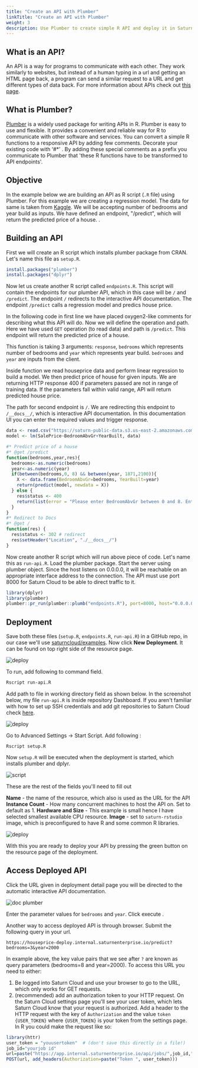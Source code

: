 ```yaml
---
title: "Create an API with Plumber"
linkTitle: "Create an API with Plumber"
weight: 3
description: Use Plumber to create simple R API and deploy it in Saturn Cloud
---
```

## What is an API?
An API is a way for programs to communicate with each other. They work similarly to websites, but instead of a human typing in a url and getting an HTML page back, a program can send a similar request to a URL and get different types of data back. For more information about APIs check out [this page](https://www.howtogeek.com/343877/what-is-an-api/).

## What is Plumber?
<a href="https://www.rplumber.io/index.html" target='_blank' rel='noopener'>Plumber</a> is a widely used package for writing APIs in R.  Plumber is easy to use and flexible. It provides a convenient and reliable way for R to communicate with other software and services.
You can convert a simple R functions to a responsive API by adding few comments. Decorate your existing code with ‘#*’ . By adding these special comments as a prefix you communicate to Plumber that 'these R functions have to be transformed to API endpoints'. 
## Objective
In the example below we are building an API as R script (`.R` file) using Plumber. For this example we are creating a regression model. The data for same is taken from [Kaggle](https://www.kaggle.com/c/house-prices-advanced-regression-techniques/data).
We will be accepting number of bedrooms and year build as inputs. We have defined an endpoint, "/predict", which will return the predicted price of a house.
. 
## Building an API
First we will create an R script which installs plumber package from CRAN. Let's name this file as `setup.R`.

```R
install.packages("plumber")
install.packages("dplyr")
```

Now let us create another R script called `endpoints.R`. This script will contain the endpoints for our plumber API, which in this case will be `/` and `/predict`. The endpoint `/` redirects to the interactive API documentation. The endpoint `/predict` calls a regression model and predics house price. 

In the following code in first line we have placed oxygen2-like comments for describing what this API will do. Now we will define the operation and path. Here we have used `GET` operation (to read data) and path is `/predict`. This endpoint will return the predicted price of a house.

This function is taking 3 arguments: `response`, `bedrooms` which represents number of bedrooms and `year` which represents year build. `bedrooms` and `year` are inputs from the client.

Inside function we read houseprice data and perform linear regression to build a model. We then predict price of house for given inputs. We are returning HTTP response 400 if parameters passed are not in range of training data. If the parameters fall within valid range, API will return predicted house price.

The path for second endpoint is `/`. We are redirecting this endpoint to `/__docs__/`, which is interactive API documentation. In this documentation UI you can enter the required values and trigger response.

```R
data <- read.csv("https://saturn-public-data.s3.us-east-2.amazonaws.com/examples/dashboard/housePriceData.csv")
model <- lm(SalePrice~BedroomAbvGr+YearBuilt, data)

#* Predict price of a house
#* @get /predict
function(bedrooms,year,res){
  bedrooms<-as.numeric(bedrooms)
  year<-as.numeric(year)
  if(between(bedrooms,0, 8) && between(year, 1871,2100)){
    X <- data.frame(BedroomAbvGr=bedrooms, YearBuilt=year)
    return(predict(model, newdata = X))
  } else {
    res$status <- 400  
    return(list(error = "Please enter BedroomAbvGr between 0 and 8. Enter YearBuilt between 1872 and 2100."))
  }  
}
#* Redirect to Docs
#* @get /
function(res) {
  res$status <- 302 # redirect
  res$setHeader("Location", "./__docs__/")
}
```
Now create another R script which will run above piece of code. Let's name this as `run-api.R`.  Load the plumber package. Start the server using plumber object. Since the host listens on 0.0.0.0, it will be reachable on an appropriate interface address to the connection. The API must use port 8000 for Saturn Cloud to be able to direct traffic to it.
```R
library(dplyr)
library(plumber)
plumber::pr_run(plumber::plumb("endpoints.R"), port=8000, host="0.0.0.0")
```

## Deployment

Save both these files (`setup.R`, `endpoints.R`, `run-api.R`) in a GitHub repo, in our case we'll use [saturncloud/examples](github.com/saturncloud/examples). Now click **New Deployment**. It can be found on top right side of the resource page. 

![deploy](https://saturn-public-assets.s3.us-east-2.amazonaws.com/example-resources/plumber_deployment.png "doc-image")


To run, add following to command field.
```bash
Rscript run-api.R
```
Add path to file in working directory field as shown below. In the screenshot below, my file `run-api.R` is inside repository Dashboard. If you aren't familiar with how to set up SSH credentials and add git repositories to Saturn Cloud check [here](https://saturncloud.io/docs/using-saturn-cloud/gitrepo/).

![deploy](https://saturn-public-assets.s3.us-east-2.amazonaws.com/example-resources/working-directory.png "doc-image")


Go to Advanced Settings -> Start Script.  Add following :

`Rscript setup.R`


Now `setup.R` will be executed when the deployment is started, which installs plumber and dplyr. 

![script](https://saturn-public-assets.s3.us-east-2.amazonaws.com/example-resources/script.png "doc-image")

These are the rest of the fields you'll need to fill out


**Name** - the name of the resource, which also is used as the URL for the API
**Instance Count** - How many concurrent machines to host the API on. Set to default as 1.
**Hardware and Size** - This example is small hence I have selected smallest available CPU resource.
**Image** - set to `saturn-rstudio` image, which is preconfigured to have R and some common R libraries.

![deploy](https://saturn-public-assets.s3.us-east-2.amazonaws.com/example-resources/deploy_settings.png "doc-image")

With this you are ready to deploy your API by pressing the green button on the resource page of the deployment. 

## Access Deployed API

Click the URL given in deployment detail page you will be directed to the automatic interactive API documentation. 

![doc plumber](https://saturn-public-assets.s3.us-east-2.amazonaws.com/example-resources/docsplumber.png "doc-image")

Enter the parameter values for `bedrooms` and `year`. Click execute .

Another way to access deployed API is through browser. Submit the following query in your url. 

`https://houseprice-deploy.internal.saturnenterprise.io/predict?bedrooms=3&year=2000`

In example above, the key value pairs that we see after `?` are known as query parameters (bedrooms=8 and year=2000). 
To access this URL you need to either:

1. Be logged into Saturn Cloud and use your browser to go to the URL, which only works for GET requests.
2. (recommended) add an authorization token to your HTTP request. On the Saturn Cloud settings page you'll see your user token, which lets Saturn Cloud know that your request is authorized. Add a header to the HTTP request with the key of  `Authorization` and the value `token {USER_TOKEN}` where `{USER_TOKEN}` is your token from the settings page. In R you could make the request like so:

```R
library(httr)
user_token = "youusertoken"  # (don't save this directly in a file!)
job_id="yourjob id"
url=paste("https://app.internal.saturnenterprise.io/api/jobs/",job_id,"/start",sep="")
POST(url, add_headers(Authorization=paste("Token ", user_token)))
```

